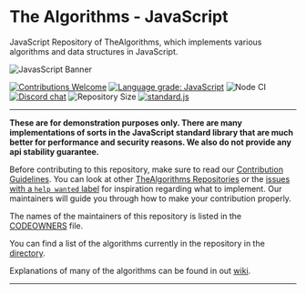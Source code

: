 # The Algorithms - JavaScript

JavaScript Repository of TheAlgorithms, which implements various algorithms and data structures in JavaScript.

![JavasScript Banner][banner]

[![Contributions Welcome][welcome]](CONTRIBUTING.md)
[![Language grade: JavaScript][grade]][lgtm]
![Node CI][node-ci]
[![Discord chat][chat]][discord-server]
![Repository Size][repo-size]
[![standard.js][standard-logo]][standard-js]

---

**These are for demonstration purposes only. There are many implementations of sorts in the JavaScript standard library
that are much better for performance and security reasons. We also do not provide any api stability guarantee.**

Before contributing to this repository, make sure to read our [Contribution Guidelines](CONTRIBUTING.md). You can look
at other [TheAlgorithms Repositories][repositories] or the [issues with a
`help wanted` label][help-wanted] for inspiration regarding what to implement. Our maintainers will guide you through
how to make your contribution properly.

The names of the maintainers of this repository is listed in the [CODEOWNERS](.github/CODEOWNERS) file.

You can find a list of the algorithms currently in the repository in the [directory](DIRECTORY.md).

Explanations of many of the algorithms can be found in out [wiki][explanation].

---

[banner]: https://user-images.githubusercontent.com/68542775/167072911-dc31eac8-6885-4a05-9c25-279ecce22a79.png

[welcome]: https://img.shields.io/static/v1.svg?label=Contributions&message=Welcome&color=0059b3&style=flat-square
[grade]: https://img.shields.io/lgtm/grade/javascript/g/TheAlgorithms/Javascript.svg?logo=lgtm&logoWidth=18&style=flat-square
[lgtm]: https://lgtm.com/projects/g/TheAlgorithms/Javascript/context:javascript
[node-ci]: https://github.com/TheAlgorithms/Javascript/workflows/Node%20CI/badge.svg
[chat]: https://img.shields.io/discord/808045925556682782.svg?logo=discord&colorB=7289DA&style=flat-square
[discord-server]: https://discord.gg/c7MnfGFGa6
[repo-size]: https://img.shields.io/github/repo-size/TheAlgorithms/Javascript.svg?label=Repo%20size&style=flat-square
[standard-logo]: https://img.shields.io/badge/code%20style-standardjs-%23f3df49
[standard-js]: https://standardjs.com/

[repositories]: https://github.com/orgs/TheAlgorithms/repositories
[help-wanted]: https://github.com/TheAlgorithms/JavaScript/issues?q=is%3Aopen+is%3Aissue+label%3A%22help+wanted%22
[explanation]: https://github.com/TheAlgorithms/JavaScript/wiki

